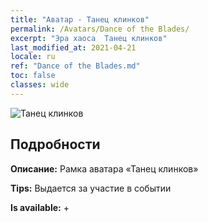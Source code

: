 ```yaml
---
title: "Аватар - Танец клинков"
permalink: /Avatars/Dance of the Blades/
excerpt: "Эра хаоса  Танец клинков"
last_modified_at: 2021-04-21
locale: ru
ref: "Dance of the Blades.md"
toc: false
classes: wide
---
```

 ![Танец клинков](/images/a/avatarFrame_26.png)

## Подробности

 **Описание:** Рамка аватара «Танец клинков» 

 **Tips:** Выдается за участие в событии 

 **Is available:**  + 

